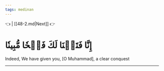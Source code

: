 ```yaml
---
tags: medinan
---
```


👈  | [[48-2.md|Next]] 👉

# إِنَّا فَتَحۡنَا لَكَ فَتۡحٗا مُّبِينٗا

Indeed, We have given you, [O Muhammad], a clear conquest

---

